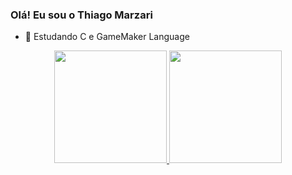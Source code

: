 ### Olá! Eu sou o Thiago Marzari

- 🌱 Estudando C e GameMaker Language

<div align="center">
  <a href="https://github.com/ThiagoMarzari">
  <img height="180em" src="https://github-readme-stats.vercel.app/api?username=ThiagoMarzari&show_icons=true&theme=radical&include_all_commits=true&count_private=true"/>
  <img height="180em" src="https://github-readme-stats.vercel.app/api/top-langs/?username=ThiagoMarzari&layout=compact&langs_count=7&theme=radical"/>
</div>
  



